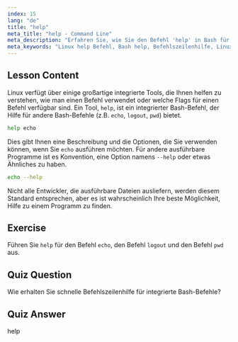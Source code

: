 ```yaml
---
index: 15
lang: "de"
title: "help"
meta_title: "help - Command Line"
meta_description: "Erfahren Sie, wie Sie den Befehl 'help' in Bash für schnelle Befehlszeilenhilfe verwenden. Verstehen Sie integrierte Befehle und finden Sie Optionen für Linux-Programme."
meta_keywords: "Linux help Befehl, Bash help, Befehlszeilenhilfe, Linux Befehle, Linux für Anfänger, Linux Tutorial, Bash Tutorial"
---
```


## Lesson Content

Linux verfügt über einige großartige integrierte Tools, die Ihnen helfen zu verstehen, wie man einen Befehl verwendet oder welche Flags für einen Befehl verfügbar sind. Ein Tool, `help`, ist ein integrierter Bash-Befehl, der Hilfe für andere Bash-Befehle (z.B. `echo`, `logout`, `pwd`) bietet.

```bash
help echo
```

Dies gibt Ihnen eine Beschreibung und die Optionen, die Sie verwenden können, wenn Sie `echo` ausführen möchten. Für andere ausführbare Programme ist es Konvention, eine Option namens `--help` oder etwas Ähnliches zu haben.

```bash
echo --help
```

Nicht alle Entwickler, die ausführbare Dateien ausliefern, werden diesem Standard entsprechen, aber es ist wahrscheinlich Ihre beste Möglichkeit, Hilfe zu einem Programm zu finden.

## Exercise

Führen Sie `help` für den Befehl `echo`, den Befehl `logout` und den Befehl `pwd` aus.

## Quiz Question

Wie erhalten Sie schnelle Befehlszeilenhilfe für integrierte Bash-Befehle?

## Quiz Answer

help
